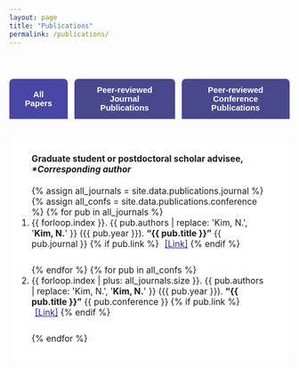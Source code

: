 ```yaml
---
layout: page
title: "Publications"
permalink: /publications/
---
```


<style>
.pub-cat-btns {
  display: flex;
  gap: 12px;
  justify-content: center;
  margin-bottom: 32px;
}
.pub-cat-btn {
  background: #2b2979;
  color: #fff;
  border: none;
  border-radius: 7px 7px 0 0;
  font-weight: 600;
  font-size: 1.05em;
  padding: 12px 28px;
  cursor: pointer;
  opacity: 0.85;
}
.pub-cat-btn.active, .pub-cat-btn:hover {
  background: #4947a6;
  opacity: 1;
}
.pub-list {
  max-width: 1100px;
  margin: 0 auto 60px auto;
  background: #fff;
  border-radius: 8px;
  padding: 30px 40px;
  font-size: 1.11em;
}
.pub-list li { margin-bottom: 28px; }
@media (max-width: 850px) {
  .pub-list { padding: 20px 6vw; }
}
</style>

<div style="padding:44px 0 0 0;">
  <div class="pub-cat-btns">
    <button class="pub-cat-btn active" onclick="showPubs('all')">All Papers</button>
    <button class="pub-cat-btn" onclick="showPubs('journal')">Peer-reviewed Journal Publications</button>
    <button class="pub-cat-btn" onclick="showPubs('conference')">Peer-reviewed Conference Publications</button>
  </div>

  <!-- All Papers List -->
<ol id="pub-all" class="pub-list">
  <div style="font-size:1em; margin-bottom:20px;">
    <b>Graduate student or postdoctoral scholar advisee, <i>*Corresponding author</i></b>
  </div>
  {% assign all_journals = site.data.publications.journal %}
  {% assign all_confs = site.data.publications.conference %}
  {% for pub in all_journals %}
    <li>
      {{ forloop.index }}. 
      {{ pub.authors | replace: 'Kim, N.', '<b>Kim, N.</b>' }} ({{ pub.year }}).
      <b>“{{ pub.title }}”</b>
      {{ pub.journal }}
      {% if pub.link %}
        <a href="{{ pub.link }}" target="_blank" style="margin-left:6px; color:#211dac;">[Link]</a>
      {% endif %}
    </li>
  {% endfor %}
  {% for pub in all_confs %}
    <li>
      {{ forloop.index | plus: all_journals.size }}. 
      {{ pub.authors | replace: 'Kim, N.', '<b>Kim, N.</b>' }} ({{ pub.year }}).
      <b>“{{ pub.title }}”</b>
      {{ pub.conference }}
      {% if pub.link %}
        <a href="{{ pub.link }}" target="_blank" style="margin-left:6px; color:#211dac;">[Link]</a>
      {% endif %}
    </li>
  {% endfor %}
</ol>

  <!-- Journal Only -->
<ol id="pub-journal" class="pub-list" style="display:none;">
  <div style="font-size:1em; margin-bottom:20px;">
    <b>Graduate student or postdoctoral scholar advisee, <i>*Corresponding author</i></b>
  </div>
  {% for pub in site.data.publications.journal %}
    <li>
      {{ forloop.index }}. 
      {{ pub.authors | replace: 'Kim, N.', '<b>Kim, N.</b>' }} ({{ pub.year }}).
      <b>“{{ pub.title }}”</b>
      {{ pub.journal }}
      {% if pub.link %}
        <a href="{{ pub.link }}" target="_blank" style="margin-left:6px; color:#211dac;">[Link]</a>
      {% endif %}
    </li>
  {% endfor %}
</ol>

<!-- Conference Only -->
<ol id="pub-conference" class="pub-list" style="display:none;">
  <div style="font-size:1em; margin-bottom:20px;">
    <b>Graduate student or postdoctoral scholar advisee, <i>*Corresponding author</i></b>
  </div>
  {% for pub in site.data.publications.conference %}
    <li>
      {{ forloop.index }}. 
      {{ pub.authors | replace: 'Kim, N.', '<b>Kim, N.</b>' }} ({{ pub.year }}).
      <b>“{{ pub.title }}”</b>
      {{ pub.conference }}
      {% if pub.link %}
        <a href="{{ pub.link }}" target="_blank" style="margin-left:6px; color:#211dac;">[Link]</a>
      {% endif %}
    </li>
  {% endfor %}
</ol>

<script>
function showPubs(cat) {
  document.getElementById('pub-all').style.display = cat === 'all' ? '' : 'none';
  document.getElementById('pub-journal').style.display = cat === 'journal' ? '' : 'none';
  document.getElementById('pub-conference').style.display = cat === 'conference' ? '' : 'none';
  var btns = document.querySelectorAll('.pub-cat-btn');
  btns.forEach(function(b, i){
    b.classList.remove('active');
    if ((cat === 'all' && i===0) || (cat==='journal' && i===1) || (cat==='conference' && i===2)) b.classList.add('active');
  });
}
</script>
